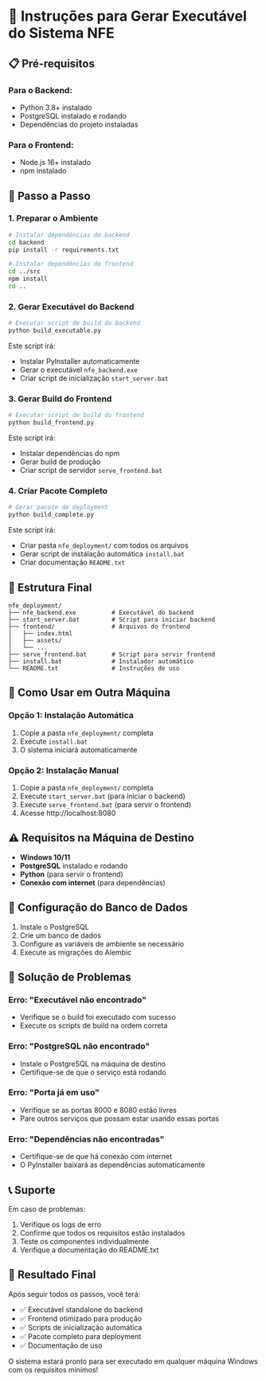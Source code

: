 # 🚀 Instruções para Gerar Executável do Sistema NFE

## 📋 Pré-requisitos

### Para o Backend:
- Python 3.8+ instalado
- PostgreSQL instalado e rodando
- Dependências do projeto instaladas

### Para o Frontend:
- Node.js 16+ instalado
- npm instalado

## 🔧 Passo a Passo

### 1. Preparar o Ambiente

```bash
# Instalar dependências do backend
cd backend
pip install -r requirements.txt

# Instalar dependências do frontend
cd ../src
npm install
cd ..
```

### 2. Gerar Executável do Backend

```bash
# Executar script de build do backend
python build_executable.py
```

Este script irá:
- Instalar PyInstaller automaticamente
- Gerar o executável `nfe_backend.exe`
- Criar script de inicialização `start_server.bat`

### 3. Gerar Build do Frontend

```bash
# Executar script de build do frontend
python build_frontend.py
```

Este script irá:
- Instalar dependências do npm
- Gerar build de produção
- Criar script de servidor `serve_frontend.bat`

### 4. Criar Pacote Completo

```bash
# Gerar pacote de deployment
python build_complete.py
```

Este script irá:
- Criar pasta `nfe_deployment/` com todos os arquivos
- Gerar script de instalação automática `install.bat`
- Criar documentação `README.txt`

## 📁 Estrutura Final

```
nfe_deployment/
├── nfe_backend.exe          # Executável do backend
├── start_server.bat         # Script para iniciar backend
├── frontend/                # Arquivos do frontend
│   ├── index.html
│   ├── assets/
│   └── ...
├── serve_frontend.bat       # Script para servir frontend
├── install.bat              # Instalador automático
└── README.txt               # Instruções de uso
```

## 🚀 Como Usar em Outra Máquina

### Opção 1: Instalação Automática
1. Copie a pasta `nfe_deployment/` completa
2. Execute `install.bat`
3. O sistema iniciará automaticamente

### Opção 2: Instalação Manual
1. Copie a pasta `nfe_deployment/` completa
2. Execute `start_server.bat` (para iniciar o backend)
3. Execute `serve_frontend.bat` (para servir o frontend)
4. Acesse http://localhost:8080

## ⚠️ Requisitos na Máquina de Destino

- **Windows 10/11**
- **PostgreSQL** instalado e rodando
- **Python** (para servir o frontend)
- **Conexão com internet** (para dependências)

## 🔧 Configuração do Banco de Dados

1. Instale o PostgreSQL
2. Crie um banco de dados
3. Configure as variáveis de ambiente se necessário
4. Execute as migrações do Alembic

## 🐛 Solução de Problemas

### Erro: "Executável não encontrado"
- Verifique se o build foi executado com sucesso
- Execute os scripts de build na ordem correta

### Erro: "PostgreSQL não encontrado"
- Instale o PostgreSQL na máquina de destino
- Certifique-se de que o serviço está rodando

### Erro: "Porta já em uso"
- Verifique se as portas 8000 e 8080 estão livres
- Pare outros serviços que possam estar usando essas portas

### Erro: "Dependências não encontradas"
- Certifique-se de que há conexão com internet
- O PyInstaller baixará as dependências automaticamente

## 📞 Suporte

Em caso de problemas:
1. Verifique os logs de erro
2. Confirme que todos os requisitos estão instalados
3. Teste os componentes individualmente
4. Verifique a documentação do README.txt

## 🎯 Resultado Final

Após seguir todos os passos, você terá:
- ✅ Executável standalone do backend
- ✅ Frontend otimizado para produção
- ✅ Scripts de inicialização automática
- ✅ Pacote completo para deployment
- ✅ Documentação de uso

O sistema estará pronto para ser executado em qualquer máquina Windows com os requisitos mínimos!
